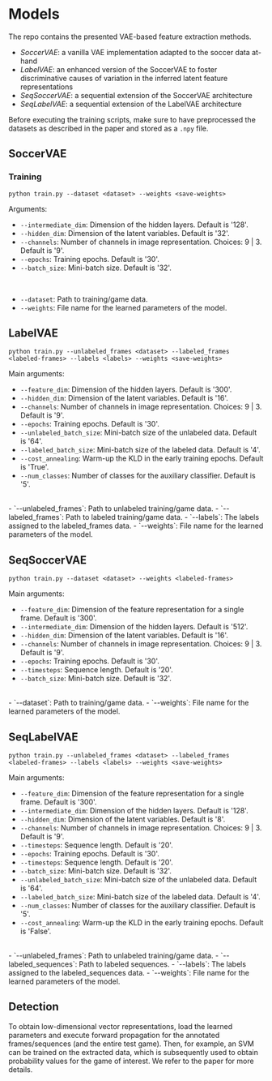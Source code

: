 # Models

The repo contains the presented VAE-based feature extraction methods.
- *SoccerVAE*: a vanilla VAE implementation adapted to the soccer data at-hand
- *LabelVAE*: an enhanced version of the SoccerVAE to foster discriminative causes of variation in the inferred latent feature representations
- *SeqSoccerVAE*: a sequential extension of the SoccerVAE architecture
- *SeqLabelVAE*: a sequential extension of the LabelVAE architecture

Before executing the training scripts, make sure to have preprocessed the datasets as described in the paper and stored as a ```.npy``` file. 



## SoccerVAE
### Training 
```
python train.py --dataset <dataset> --weights <save-weights>
```

Arguments:
- `--intermediate_dim`: Dimension of the hidden layers. Default is '128'.
- `--hidden_dim`: Dimension of the latent variables. Default is '32'.
- `--channels`: Number of channels in image representation. Choices: 9 | 3. Default is '9'.
- `--epochs`: Training epochs. Default is '30'.
- `--batch_size`: Mini-batch size. Default is '32'.
<br>

- `--dataset`: Path to training/game data. 
- `--weights`: File name for the learned parameters of the model. 




## LabelVAE
```
python train.py --unlabeled_frames <dataset> --labeled_frames <labeled-frames> --labels <labels> --weights <save-weights>
```

Main arguments:
- `--feature_dim`: Dimension of the hidden layers. Default is '300'.
- `--hidden_dim`: Dimension of the latent variables. Default is '16'.
- `--channels`: Number of channels in image representation. Choices: 9 | 3. Default is '9'.
- `--epochs`: Training epochs. Default is '30'.
- `--unlabeled_batch_size`: Mini-batch size of the unlabeled data. Default is '64'.
- `--labeled_batch_size`: Mini-batch size of the labeled data. Default is '4'. 
- `--cost_annealing`: Warm-up the KLD in the early training epochs. Default is 'True'.
- `--num_classes`: Number of classes for the auxiliary classifier. Default is '5'.
<br>
- `--unlabeled_frames`: Path to unlabeled training/game data. 
- `--labeled_frames`: Path to labeled training/game data.
- `--labels`: The labels assigned to the labeled_frames data.
- `--weights`: File name for the learned parameters of the model. 




## SeqSoccerVAE
```
python train.py --dataset <dataset> --weights <labeled-frames>
```

Main arguments:
- `--feature_dim`: Dimension of the feature representation for a single frame. Default is '300'.
- `--intermediate_dim`: Dimension of the hidden layers. Default is '512'.
- `--hidden_dim`: Dimension of the latent variables. Default is '16'.
- `--channels`: Number of channels in image representation. Choices: 9 | 3. Default is '9'.
- `--epochs`: Training epochs. Default is '30'.
- `--timesteps`: Sequence length. Default is '20'.
- `--batch_size`: Mini-batch size. Default is '32'. 
<br>
- `--dataset`: Path to training/game data. 
- `--weights`: File name for the learned parameters of the model.  





## SeqLabelVAE
```
python train.py --unlabeled_frames <dataset> --labeled_frames <labeled-frames> --labels <labels> --weights <save-weights>
```


Main arguments:
- `--feature_dim`: Dimension of the feature representation for a single frame. Default is '300'.
- `--intermediate_dim`: Dimension of the hidden layers. Default is '128'.
- `--hidden_dim`: Dimension of the latent variables. Default is '8'.
- `--channels`: Number of channels in image representation. Choices: 9 | 3. Default is '9'.
- `--timesteps`: Sequence length. Default is '20'.
- `--epochs`: Training epochs. Default is '30'.
- `--timesteps`: Sequence length. Default is '20'.
- `--batch_size`: Mini-batch size. Default is '32'. 
- `--unlabeled_batch_size`: Mini-batch size of the unlabeled data. Default is '64'.
- `--labeled_batch_size`: Mini-batch size of the labeled data. Default is '4'. 
- `--num_classes`: Number of classes for the auxiliary classifier. Default is '5'.
- `--cost_annealing`: Warm-up the KLD in the early training epochs. Default is 'False'.
<br>
- `--unlabeled_frames`: Path to unlabeled training/game data. 
- `--labeled_sequences`: Path to labeled sequences. 
- `--labels`: The labels assigned to the labeled_sequences data.
- `--weights`: File name for the learned parameters of the model. 



## Detection 
To obtain low-dimensional vector representations, load the learned parameters and execute forward propagation for the annotated frames/sequences (and the entire test game). Then, for example, an SVM can be trained on the extracted data, which is subsequently used to obtain probability values for the game of interest. We refer to the paper for more details.
